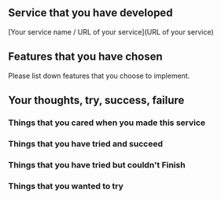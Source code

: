## Service that you have developed
[Your service name / URL of your service](URL of your service)

## Features that you have chosen
Please list down features that you choose to implement.

## Your thoughts, try, success, failure

### Things that you cared when you made this service

### Things that you have tried and succeed

### Things that you have tried but couldn't Finish

### Things that you wanted to try
